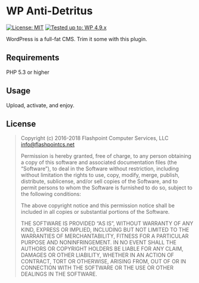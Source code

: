 # WP Anti-Detritus
[![License: MIT](https://img.shields.io/badge/License-MIT-blue.svg)](https://fpcs.mit-license.org) [![Tested up to: WP 4.9.x](https://img.shields.io/badge/tested%20up%20to-WP%204.9.x-brightgreen.svg)](https://wordpress.org/)

WordPress is a full-fat CMS. Trim it some with this plugin.

## Requirements
PHP 5.3 or higher

## Usage
Upload, activate, and enjoy.

## License

> Copyright (c) 2016-2018 Flashpoint Computer Services, LLC <info@flashpointcs.net>
>
> Permission is hereby granted, free of charge, to any person obtaining a copy of this software and associated documentation files (the “Software”), to deal in the Software without restriction, including without limitation the rights to use, copy, modify, merge, publish, distribute, sublicense, and/or sell copies of the Software, and to permit persons to whom the Software is furnished to do so, subject to the following conditions:
>
> The above copyright notice and this permission notice shall be included in all copies or substantial portions of the Software.
>
> THE SOFTWARE IS PROVIDED “AS IS”, WITHOUT WARRANTY OF ANY KIND, EXPRESS OR IMPLIED, INCLUDING BUT NOT LIMITED TO THE WARRANTIES OF MERCHANTABILITY, FITNESS FOR A PARTICULAR PURPOSE AND NONINFRINGEMENT. IN NO EVENT SHALL THE AUTHORS OR COPYRIGHT HOLDERS BE LIABLE FOR ANY CLAIM, DAMAGES OR OTHER LIABILITY, WHETHER IN AN ACTION OF CONTRACT, TORT OR OTHERWISE, ARISING FROM, OUT OF OR IN CONNECTION WITH THE SOFTWARE OR THE USE OR OTHER DEALINGS IN THE SOFTWARE.
